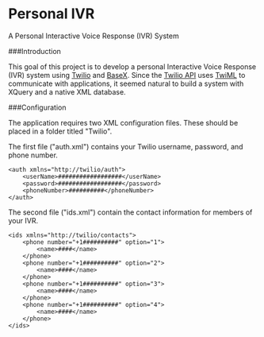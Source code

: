 Personal IVR
============

A Personal Interactive Voice Response (IVR) System

###Introduction

This goal of this project is to develop a personal Interactive Voice Response (IVR) system using [Twilio](https://www.twilio.com/) and [BaseX](http://basex.org/). Since the [Twilio API](https://www.twilio.com/docs/api) uses [TwiML](https://www.twilio.com/docs/api/twiml) to communicate with applications, it seemed natural to build a system with XQuery and a native XML database.

###Configuration

The application requires two XML configuration files. These should be placed in a folder titled "Twilio". 

The first file ("auth.xml") contains your Twilio username, password, and phone number.

```
<auth xmlns="http://twilio/auth">
    <userName>##################</userName>
    <password>##################</password>
    <phoneNumber>##########</phoneNumber>
</auth>
```

The second file ("ids.xml") contain the contact information for members of your IVR.

```
<ids xmlns="http://twilio/contacts">
    <phone number="+1##########" option="1">
        <name>####</name>
    </phone>
    <phone number="+1##########" option="2">
        <name>####</name>
    </phone>
    <phone number="+1##########" option="3">
        <name>####</name>
    </phone>
    <phone number="+1##########" option="4">
        <name>####</name>
    </phone>
</ids>
```

